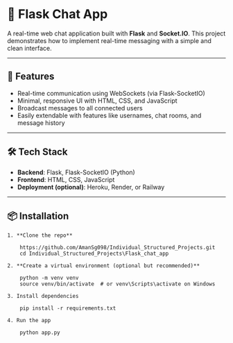 # 💬 Flask Chat App

A real-time web chat application built with **Flask** and **Socket.IO**. This project demonstrates how to implement real-time messaging with a simple and clean interface.

------------------------------------------------------------------------------------

## 🚀 Features

- Real-time communication using WebSockets (via Flask-SocketIO)
- Minimal, responsive UI with HTML, CSS, and JavaScript
- Broadcast messages to all connected users
- Easily extendable with features like usernames, chat rooms, and message history

------------------------------------------------------------------------------------

## 🛠️ Tech Stack

- **Backend**: Flask, Flask-SocketIO (Python)
- **Frontend**: HTML, CSS, JavaScript
- **Deployment (optional)**: Heroku, Render, or Railway

------------------------------------------------------------------------------------

## 📦 Installation

    1. **Clone the repo**

        https://github.com/AmanSg098/Individual_Structured_Projects.git
        cd Individual_Structured_Projects\Flask_chat_app

    2. **Create a virtual environment (optional but recommended)**

        python -m venv venv
        source venv/bin/activate  # or venv\Scripts\activate on Windows
    
    3. Install dependencies
        
        pip install -r requirements.txt

    4. Run the app
        
        python app.py